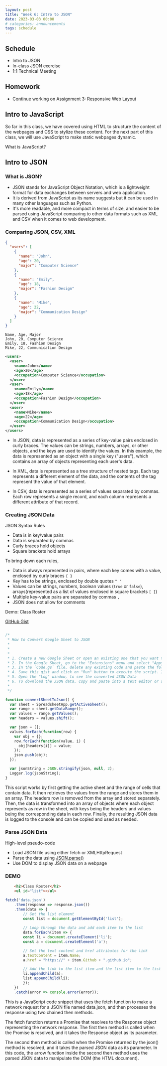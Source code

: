 ```yaml
---
layout: post
title: "Week 6: Intro to JSON"
date: 2023-03-03 00:00
# categories: announcements
tags: schedule
---
```


## Schedule
- Intro to JSON
- In-class JSON exercise
- 1:1 Technical Meeting

## Homework
- Continue working on Assignment 3: Responsive Web Layout


## Intro to JavaScript

So far in this class, we have covered using HTML to structure the content of the webpages and CSS to stylize these content. For the next part of this class, we will use JavaScript to make static webpages dynamic.

What is JavaScript?



## Intro to JSON

### What is JSON?

- JSON stands for JavaScript Object Notation, which is a lightweight format for data exchanges between servers and web application.
- It is derived from JavaScript as its name suggests but it can be used in many other languages such as Python.
- It's more readable, and more compact in terms of size, and easier to be parsed using JavaScript comparing to other data formats such as XML and CSV when it comes to web development.

### Comparing JSON, CSV, XML

```json
{
  "users": [
    {
      "name": "John",
      "age": 20,
      "major": "Computer Science"
    },
    {
      "name": "Emily",
      "age": 18,
      "major": "Fashion Design"
    },
    {
      "name": "Mike",
      "age": 22,
      "major": "Communication Design"
    }
  ]
}
```

```csv
Name, Age, Major
John, 20, Computer Science
Emily, 18, Fashion Design
Mike, 22, Communication Design
```

```xml
<users>
  <user>
    <name>John</name>
    <age>20</age>
    <occupation>Computer Science</occupation>
  </user>
  <user>
    <name>Emily</name>
    <age>18</age>
    <occupation>Fashion Design</occupation>
  </user>
  <user>
    <name>Mike</name>
    <age>22</age>
    <occupation>Communication Design</occupation>
  </user>
</users>
```

- In JSON, data is represented as a series of key-value pairs enclosed in curly braces. The values can be strings, numbers, arrays, or other objects, and the keys are used to identify the values. In this example, the data is represented as an object with a single key ("users"), which contains an array of objects representing each user's data.

- In XML, data is represented as a tree structure of nested tags. Each tag represents a different element of the data, and the contents of the tag represent the value of that element.

- In CSV, data is represented as a series of values separated by commas. Each row represents a single record, and each column represents a different attribute of that record.

### Creating JSON Data
JSON Syntax Rules
- Data is in key/value pairs
- Data is separated by commas
- Curly braces hold objects
- Square brackets hold arrays

To bring down each rules,
- Data is always represented in pairs, where each key comes with a value, enclosed by curly braces `{ }`
- Key has to be strings, enclosed by double quotes `" "`
- Values can be strings, numbers, boolean values (`true` or `false`), arrays(represented as a list of values enclosed in square brackets `[ ]`)
- Multiple key-value pairs are separated by commas `,`
- JSON does not allow for comments

Demo: Class Roster

[GitHub Gist](https://gist.github.com/lilanyang/4654e594513071378f958a93e2364d6f)

```js

/*
 * How to Convert Google Sheet to JSON
 *
 * 
 * 
 * 1. Create a new Google Sheet or open an existing one that you want to convert to JSON.
 * 2. In the Google Sheet, go to the "Extensions" menu and select "Apps Script".
 * 3. In the `Code.gs` file, delete any existing code and paste the following code:
 * 4. Save this gist and click on "Run" button to execute the script. If prompted, make sure to grant access to your Google Sheet.
 * 5. Open the "Log" window, to see the converted JSON Data
 * 6. To download the JSON data, copy and paste into a text editor or a JSON formatter such as https://jsonformatter.curiousconcept.com/
 *
 */

function convertSheetToJson() {
  var sheet = SpreadsheetApp.getActiveSheet();
  var range = sheet.getDataRange();
  var values = range.getValues();
  var headers = values.shift();

  var json = [];
  values.forEach(function(row) {
    var obj = {};
    row.forEach(function(value, i) {
      obj[headers[i]] = value;
    });
    json.push(obj);
  });

  var jsonString = JSON.stringify(json, null, 2);
  Logger.log(jsonString);
}
```

This script works by first getting the active sheet and the range of cells that contain data. It then retrieves the values from the range and stores them in an array. The headers row is removed from the array and stored separately. Then, the data is transformed into an array of objects where each object represents as row in the sheet, with keys being the headers and values being the corresponding data in each row. Finally, the resulting JSON data is logged to the console and can be copied and used as needed.

### Parse JSON Data

High-level pseudo-code

- Load JSON file using either fetch or XMLHttpRequest
- Parse the data using [JSON.parse()](https://developer.mozilla.org/en-US/docs/Web/JavaScript/Reference/Global_Objects/JSON/parse)
- Use DOM to display JSON data on a webpage



### DEMO

```html
    <h2>Class Roster</h2>
    <ul id="list"></ul>
```

```js
fetch('data.json')
    .then(response => response.json())
    .then(data => {
        // Get the list element
        const list = document.getElementById('list');
                
        // Loop through the data and add each item to the list
        data.forEach(item => {
        const li = document.createElement('li');
        const a = document.createElement('a');

        // Set the text content and href attributes for the link
        a.textContent = item.Name;
        a.href = "https://" + item.Github + ".github.io";

        // Add the link to the list item and the list item to the list
        li.appendChild(a);
        list.appendChild(li);
        });
    })
    .catch(error => console.error(error));
```

This is a JavaScript code snippet that uses the fetch function to make a network request for a JSON file named data.json, and then processes the response using two chained then methods.

The fetch function returns a Promise that resolves to the Response object representing the network response. The first then method is called when the Promise is resolved, and it takes the Response object as its parameter. 

The second then method is called when the Promise returned by the json() method is resolved, and it takes the parsed JSON data as its parameter. In this code, the arrow function inside the second then method uses the parsed JSON data to manipulate the DOM (the HTML document).